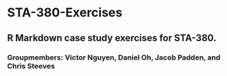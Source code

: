 # STA-380-Exercises

## R Markdown case study exercises for STA-380.

### Groupmembers: Victor Nguyen, Daniel Oh, Jacob Padden, and Chris Steeves
